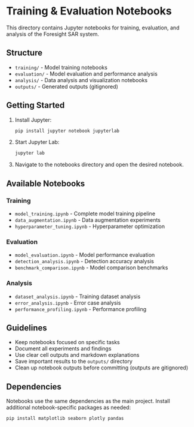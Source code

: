 # Training & Evaluation Notebooks

This directory contains Jupyter notebooks for training, evaluation, and analysis of the Foresight SAR system.

## Structure

- `training/` - Model training notebooks
- `evaluation/` - Model evaluation and performance analysis
- `analysis/` - Data analysis and visualization notebooks
- `outputs/` - Generated outputs (gitignored)

## Getting Started

1. Install Jupyter:
   ```bash
   pip install jupyter notebook jupyterlab
   ```

2. Start Jupyter Lab:
   ```bash
   jupyter lab
   ```

3. Navigate to the notebooks directory and open the desired notebook.

## Available Notebooks

### Training
- `model_training.ipynb` - Complete model training pipeline
- `data_augmentation.ipynb` - Data augmentation experiments
- `hyperparameter_tuning.ipynb` - Hyperparameter optimization

### Evaluation
- `model_evaluation.ipynb` - Model performance evaluation
- `detection_analysis.ipynb` - Detection accuracy analysis
- `benchmark_comparison.ipynb` - Model comparison benchmarks

### Analysis
- `dataset_analysis.ipynb` - Training dataset analysis
- `error_analysis.ipynb` - Error case analysis
- `performance_profiling.ipynb` - Performance profiling

## Guidelines

- Keep notebooks focused on specific tasks
- Document all experiments and findings
- Use clear cell outputs and markdown explanations
- Save important results to the `outputs/` directory
- Clean up notebook outputs before committing (outputs are gitignored)

## Dependencies

Notebooks use the same dependencies as the main project. Install additional notebook-specific packages as needed:

```bash
pip install matplotlib seaborn plotly pandas
```
